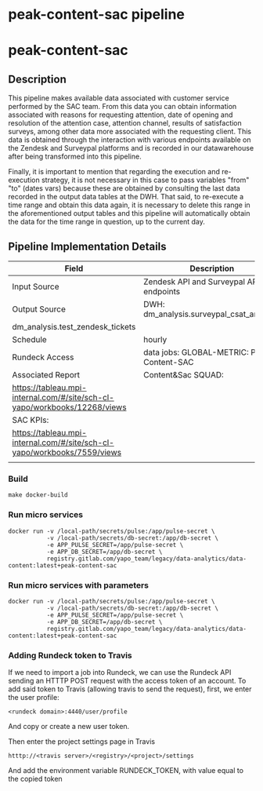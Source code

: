 # peak-content-sac pipeline 

# peak-content-sac

## Description

This pipeline makes available data associated with customer service performed by the SAC team. From this data you can obtain information associated with reasons for requesting attention, date of opening and resolution of the attention case, attention channel, results of satisfaction surveys, among other data more associated with the requesting client. This data is obtained through the interaction with various endpoints available on the Zendesk and Surveypal platforms and is recorded in our datawarehouse after being transformed into this pipeline.

Finally, it is important to mention that regarding the execution and re-execution strategy, it is not necessary in this case to pass variables "from" "to" (dates vars) because these are obtained by consulting the last data recorded in the output data tables at the DWH. That said, to re-execute a time range and obtain this data again, it is necessary to delete this range in the aforementioned output tables and this pipeline will automatically obtain the data for the time range in question, up to the current day.


## Pipeline Implementation Details

|   Field           | Description                                                                |
|-------------------|----------------------------------------------------------------------------|
| Input Source      | Zendesk API and Surveypal API endpoints                                    |
| Output Source     | DWH: dm_analysis.surveypal_csat_answers                                    |
|                          dm_analysis.test_zendesk_tickets                                      |
| Schedule          | hourly                                                                     |
| Rundeck Access    | data jobs: GLOBAL-METRIC: Peak - Content-SAC                               |
| Associated Report | Content&Sac SQUAD:                                                         |
|                       https://tableau.mpi-internal.com/#/site/sch-cl-yapo/workbooks/12268/views|
|                     SAC KPIs:                                                                  |
|                       https://tableau.mpi-internal.com/#/site/sch-cl-yapo/workbooks/7559/views |
|                                                                                                |


### Build
```
make docker-build
```

### Run micro services
```
docker run -v /local-path/secrets/pulse:/app/pulse-secret \
           -v /local-path/secrets/db-secret:/app/db-secret \
           -e APP_PULSE_SECRET=/app/pulse-secret \
           -e APP_DB_SECRET=/app/db-secret \
           registry.gitlab.com/yapo_team/legacy/data-analytics/data-content:latest+peak-content-sac
```

### Run micro services with parameters

```
docker run -v /local-path/secrets/pulse:/app/pulse-secret \
           -v /local-path/secrets/db-secret:/app/db-secret \
           -e APP_PULSE_SECRET=/app/pulse-secret \
           -e APP_DB_SECRET=/app/db-secret \
           registry.gitlab.com/yapo_team/legacy/data-analytics/data-content:latest+peak-content-sac
```

### Adding Rundeck token to Travis

If we need to import a job into Rundeck, we can use the Rundeck API
sending an HTTTP POST request with the access token of an account.
To add said token to Travis (allowing travis to send the request),
first, we enter the user profile:
```
<rundeck domain>:4440/user/profile
```
And copy or create a new user token.

Then enter the project settings page in Travis
```
htttp://<travis server>/<registry>/<project>/settings
```
And add the environment variable RUNDECK_TOKEN, with value equal
to the copied token
